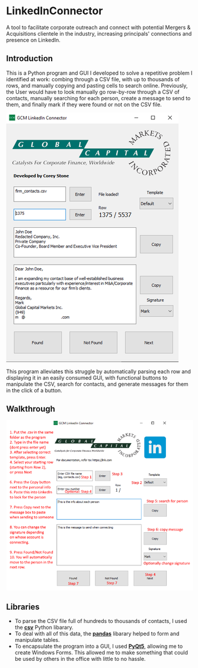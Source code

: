 # LinkedInConnector
A tool to facilitate corporate outreach and connect with potential Mergers &amp; Acquisitions clientele in the industry,
increasing principals' connections and presence on LinkedIn.


## Introduction
This is a Python program and GUI I developed to solve a repetitive problem I identified at work: combing through a CSV file,
with up to thousands of rows, and manually copying and pasting cells to search online. Previously, the User would have to 
look manually go row-by-row through a CSV of contacts, manually searching for each person, create a message to send to them,
and finally mark if they were found or not on the CSV file. 

![alt text](https://github.com/coreystone/LinkedInConnector/blob/master/RedactedPreview.PNG "")

This program alleviates this struggle by automatically parsing each row and displaying it in an easily consumed GUI,
with functional buttons to manipulate the CSV, search for contacts, and generate messages for them in the click of a button.

## Walkthrough
![alt text](https://github.com/coreystone/LinkedInConnector/blob/master/Walkthrough.png "")

## Libraries
* To parse the CSV file full of hundreds to thousands of contacts, I used the [**csv**](https://docs.python.org/3/library/csv.html) Python libarary.
* To deal with all of this data, the [**pandas**](https://pandas.pydata.org/) libarary helped to form and manipulate tables.
* To encapsulate the program into a GUI, I used [**PyQt5**](https://pypi.org/project/PyQt5/), allowing me to create Windows Forms. This allowed me to make something that could be used by others in the office with little to no hassle. 

